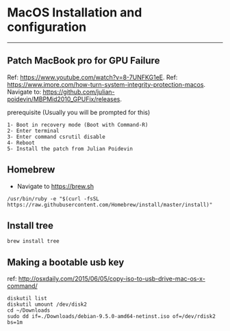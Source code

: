 # MacOS Installation and configuration
---------------------------------------

## Patch MacBook pro for GPU Failure
Ref: https://www.youtube.com/watch?v=8-7UNFKG1eE. 
Ref: https://www.imore.com/how-turn-system-integrity-protection-macos. 
Navigate to: https://github.com/julian-poidevin/MBPMid2010_GPUFix/releases. 

prerequisite (Usually you will be prompted for this)
```
1- Boot in recovery mode (Boot with Command-R)
2- Enter terminal
3- Enter command csrutil disable
4- Reboot
5- Install the patch from Julian Poidevin
```

## Homebrew

- Navigate to https://brew.sh

```
/usr/bin/ruby -e "$(curl -fsSL https://raw.githubusercontent.com/Homebrew/install/master/install)"
```

## Install tree
```
brew install tree
```

## Making a bootable usb key
ref: http://osxdaily.com/2015/06/05/copy-iso-to-usb-drive-mac-os-x-command/

```
diskutil list
diskutil umount /dev/disk2
cd ~/Downloads
sudo dd if=./Downloads/debian-9.5.0-amd64-netinst.iso of=/dev/rdisk2 bs=1m
```
